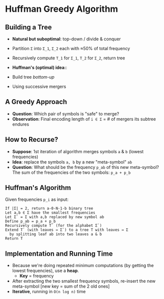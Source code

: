 # Huffman Greedy Algorithm

## Building a Tree
- **Natural but suboptimal**: top-down / divide & conquer
- Partition `Σ` into `Σ_1`, `Σ_2` each with ≈50% of total frequency
- Recursively compute `T_1` for `Σ_1`, `T_2` for `Σ_2`, return tree

- **Huffman's (optimal) idea:**:
- Build tree *bottom-up*
- Using successive mergers

## A Greedy Approach
- **Question**: Which pair of symbols is "safe" to merge?
- **Observation**: Final encoding length of `i ∈ Σ` = # of mergers its subtree
    endures

## How to Recurse?
- **Suppose**: 1st iteration of algorithm merges symbols `a` & `b` (lowest
    frequencies)
- **Idea**: replace the symbols `a, b` by a new "meta-symbol" `ab`
- **Question**: What should be the frequency `p_ab` of this new meta-symbol? The
    sum of the frequencies of the two symbols: `p_a + p_b`

## Huffman's Algorithm
Given frequencies `p_i` as input:
```
If |Σ| = 2, return a-0-N-1-b binary tree
Let a,b ∈ Σ have the smallest frequencies
Let Σ` = Σ with a,b replaced by new symbol ab
Define p_ab = p_a + p_b
Recursively compute T` (for the alphabet Σ`)
Extend T` (with leaves ↔ Σ`) to a tree T with leaves ↔ Σ
  by splitting leaf ab into two leaves a & b 
Return T
```

## Implementation and Running Time
- Because we're doing repeated minimum computations (by getting the lowest
    frequencies), use a **heap**.
    - **Key** = frequency
- After extracting the two smallest frequency symbols, re-insert the new
    meta-symbol [new key = sum of the 2 old ones]
- **Iterative**, running in `O(n log n)` time
